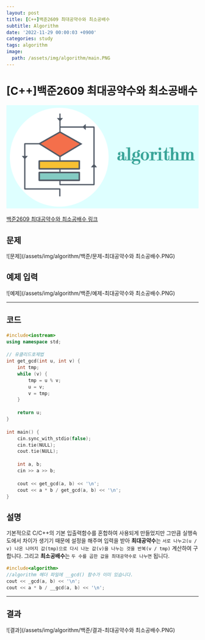 ```yaml
---
layout: post
title: [C++]백준2609 최대공약수와 최소공배수
subtitle: Algorithm
date: '2022-11-29 00:00:03 +0900'
categories: study
tags: algorithm
image:
  path: /assets/img/algorithm/main.PNG
---
```


# [C++]백준2609 최대공약수와 최소공배수

![](/assets/img/algorithm/main.PNG)

[백준2609 최대공약수와 최소공배수 링크](https://www.acmicpc.net/problem/2609)

<!--more-->

## 문제
![문제](/assets/img/algorithm/백준/문제-최대공약수와 최소공배수.PNG)

## 예제 입력
![예제](/assets/img/algorithm/백준/예제-최대공약수와 최소공배수.PNG)

---

## 코드
```cpp
#include<iostream>
using namespace std;

// 유클리드호제법
int get_gcd(int u, int v) {
	int tmp;
	while (v) {
		tmp = u % v;
		u = v;
		v = tmp;
	}

	return u;
}

int main() {
    cin.sync_with_stdio(false);
    cin.tie(NULL);
    cout.tie(NULL);

	int a, b;
	cin >> a >> b;

	cout << get_gcd(a, b) << '\n';
	cout << a * b / get_gcd(a, b) << '\n';
}
```
## 설명
기본적으로 C/C++의 기본 입출력함수를 혼합하여 사용되게 만들었지만 그만큼 실행속도에서 차이가 생기기 때문에 설정을 해주며 입력을 받아 **최대공약수**는 `서로 나누고(u / v) 나온 나머지 값(tmp)으로 다시 나눈 값(v)을 나누는 것을 반복(v / tmp)` 계산하여 구합니다. 그리고 **최소공배수**는 `두 수를 곱한 값을 최대공약수로 나누면` 됩니다.
```cpp
#include<algorithm>
//algorithm 헤더 파일에 __gcd() 함수가 이미 있습니다.
cout << _gcd(a, b) << '\n';
cout << a * b / __gcd(a, b) << '\n';
```

---

## 결과
![결과](/assets/img/algorithm/백준/결과-최대공약수와 최소공배수.PNG)